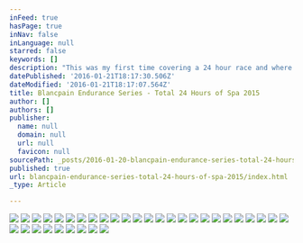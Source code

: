 ```yaml
---
inFeed: true
hasPage: true
inNav: false
inLanguage: null
starred: false
keywords: []
description: "This was my first time covering a 24 hour race and where better that the epic Spa-Francorchamps.  Shooting everything from the race car parade into Spa centre to the podium it was a challenge and and real rush at the same time.  As you would expect, the weather threw everything at us. Cold, rain, hail, sunshine, we had it all and got stuck in most of it!  The 24 hour part was toughest at about 05:00 some 15 hours in, but in reality it wasn't 24 hours for me, my 'shift' was closer to 38 hours and I loved every minute of it.  Hope you enjoy looking at some of my memories from that glorious weekend."
datePublished: '2016-01-21T18:17:30.506Z'
dateModified: '2016-01-21T18:17:07.564Z'
title: Blancpain Endurance Series - Total 24 Hours of Spa 2015
author: []
authors: []
publisher:
  name: null
  domain: null
  url: null
  favicon: null
sourcePath: _posts/2016-01-20-blancpain-endurance-series-total-24-hours-of-spa-2015.md
published: true
url: blancpain-endurance-series-total-24-hours-of-spa-2015/index.html
_type: Article

---
```

![](https://the-grid-user-content.s3-us-west-2.amazonaws.com/45bb61af-3a43-441b-b3d4-93fa6c8364b8.jpg)
![](https://the-grid-user-content.s3-us-west-2.amazonaws.com/7839ddb1-238d-49be-8059-508e14d8b570.jpg)
![](https://the-grid-user-content.s3-us-west-2.amazonaws.com/c5f59ec9-c2d1-4e90-99ce-b542b305ab50.jpg)
![](https://the-grid-user-content.s3-us-west-2.amazonaws.com/01f00bd2-ea7e-430f-912e-6cc96a2b1b3c.jpg)
![](https://the-grid-user-content.s3-us-west-2.amazonaws.com/bb076c18-edf0-42cd-9d87-4004294f885c.jpg)
![](https://the-grid-user-content.s3-us-west-2.amazonaws.com/e6e342a6-9de7-4e38-b6cb-8e488af685bc.jpg)
![](https://the-grid-user-content.s3-us-west-2.amazonaws.com/d681256f-c8c6-4dc9-92be-f96a58bd2e0c.jpg)
![](https://the-grid-user-content.s3-us-west-2.amazonaws.com/c35934c9-a547-48a4-969d-a505bb6e2efd.jpg)
![](https://the-grid-user-content.s3-us-west-2.amazonaws.com/58f0733e-6404-44c1-a3ca-a2befe0ff337.jpg)
![](https://the-grid-user-content.s3-us-west-2.amazonaws.com/937f6019-2682-4014-9667-338a3994eb91.jpg)
![](https://the-grid-user-content.s3-us-west-2.amazonaws.com/9df3dac3-1ab3-4b01-8e31-9ba5dfd50055.jpg)
![](https://the-grid-user-content.s3-us-west-2.amazonaws.com/12c3a38e-31c2-472c-849d-e38520319389.jpg)
![](https://the-grid-user-content.s3-us-west-2.amazonaws.com/68dff90c-c723-4fb6-a973-13392538d909.jpg)
![](https://the-grid-user-content.s3-us-west-2.amazonaws.com/fe0340e0-360d-409f-8267-ad4f6e9e71c7.jpg)
![](https://the-grid-user-content.s3-us-west-2.amazonaws.com/d321301c-de41-42b6-bdef-0488806340ef.jpg)
![](https://the-grid-user-content.s3-us-west-2.amazonaws.com/435bb38f-9284-4b01-82ba-6d8b7f455475.jpg)
![](https://the-grid-user-content.s3-us-west-2.amazonaws.com/fcbe7fe0-939b-4f9a-9c5e-f4612626ca73.jpg)
![](https://the-grid-user-content.s3-us-west-2.amazonaws.com/7de3a74c-1d97-48a3-b9f9-1db0943c1597.jpg)
![](https://the-grid-user-content.s3-us-west-2.amazonaws.com/b8940df4-eb6c-4ca2-a86c-b7ba7e284a3a.jpg)
![](https://the-grid-user-content.s3-us-west-2.amazonaws.com/fa4a319f-295a-4aa9-b042-51d49a30695e.jpg)
![](https://the-grid-user-content.s3-us-west-2.amazonaws.com/cda058f7-d8c1-4dd9-a496-71036fd9697c.jpg)
![](https://the-grid-user-content.s3-us-west-2.amazonaws.com/08496b24-626a-46c8-bd76-8ac1131bee12.jpg)
![](https://the-grid-user-content.s3-us-west-2.amazonaws.com/8fe2d413-1ad9-470f-aac6-2d6cf1c33c77.jpg)
![](https://the-grid-user-content.s3-us-west-2.amazonaws.com/db96a8ab-37e9-44d0-8325-28b8ce9dab61.jpg)
![](https://the-grid-user-content.s3-us-west-2.amazonaws.com/3396ba8b-a39e-48d3-934b-0bea056e89b4.jpg)
![](https://the-grid-user-content.s3-us-west-2.amazonaws.com/87cfc2d9-b028-4d5e-a703-697b77f64d3c.jpg)
![](https://the-grid-user-content.s3-us-west-2.amazonaws.com/8a2b40b7-e1c7-45e5-94b1-40423573f5b1.jpg)
![](https://the-grid-user-content.s3-us-west-2.amazonaws.com/aead0e80-3593-4edd-a5bf-d4086c5af03e.jpg)
![](https://the-grid-user-content.s3-us-west-2.amazonaws.com/29a98a29-66bd-4471-9ea6-0370b20ba425.jpg)
![](https://the-grid-user-content.s3-us-west-2.amazonaws.com/b59cd52e-d1c5-414e-94b9-77198babbec3.jpg)
![](https://the-grid-user-content.s3-us-west-2.amazonaws.com/ace71921-62b1-4f5a-8d30-794318f8ed50.jpg)
![](https://the-grid-user-content.s3-us-west-2.amazonaws.com/d6be974d-bcb8-4643-9518-6e1027b0c6f5.jpg)
![](https://the-grid-user-content.s3-us-west-2.amazonaws.com/ea9b9b66-e195-48c6-9137-326a04597c6a.jpg)
![](https://the-grid-user-content.s3-us-west-2.amazonaws.com/bfb121ba-4d20-439a-862d-4165105fa096.jpg)